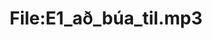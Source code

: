 ---
title: File:E1_að_búa_til.mp3
recording of: að búa til
reading speed: slow
speaker: E
license: CC0
---